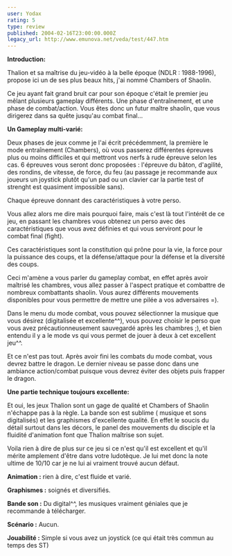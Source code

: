 ```yaml
---
user: Yodax
rating: 5
type: review
published: 2004-02-16T23:00:00.000Z
legacy_url: http://www.emunova.net/veda/test/447.htm
---
```

**Introduction:**  

  

Thalion et sa maîtrise du jeu-vidéo à la belle époque (NDLR : 1988-1996), propose ici un de ses plus beaux hits, j'ai nommé Chambers of Shaolin.  

Ce jeu ayant fait grand bruit car pour son époque c'était le premier jeu mêlant plusieurs gameplay différents. Une phase d'entraînement, et une phase de combat/action. Vous êtes donc un futur maître shaolin, que vous dirigerez dans sa quête jusqu'au combat final...  

  

**Un Gameplay multi-varié:**  

  

Deux phases de jeux comme je l'ai écrit précédemment, la première le mode entraînement (Chambers), où vous passerez différentes épreuves plus ou moins difficiles et qui mettront vos nerfs à rude épreuve selon les cas. 6 épreuves vous seront donc proposées : l'épreuve du bâton, d'agilité, des rondins, de vitesse, de force, du feu (au passage je recommande aux joueurs un joystick plutôt qu'un pad ou un clavier car la partie test of strenght est quasiment impossible sans).  

Chaque épreuve donnant des caractéristiques à votre perso.   

Vous allez alors me dire mais pourquoi faire, mais c'est là tout l'intérêt de ce jeu, en passant les chambres vous obtenez un perso avec des caractéristiques que vous avez définies et qui vous serviront pour le combat final (fight).  

Ces caractéristiques sont la constitution qui prône pour la vie, la force pour la puissance des coups, et la défense/attaque pour la défense et la diversité des coups.   

  

Ceci m'amène a vous parler du gameplay combat, en effet après avoir maîtrisé les chambres, vous allez passer à l'aspect pratique et combattre de nombreux combattants shaolin. Vous aurez différents mouvements disponibles pour vous permettre de mettre une pilée a vos adversaires =).   

Dans le menu du mode combat, vous pouvez sélectionner la musique que vous désirez (digitalisée et excellente^^), vous pouvez choisir le perso que vous avez précautionneusement sauvegardé après les chambres ;), et bien entendu il y a le mode vs qui vous permet de jouer à deux à cet excellent jeu^^.  

Et ce n'est pas tout. Après avoir fini les combats du mode combat, vous devrez battre le dragon. Le dernier niveau se passe donc dans une ambiance action/combat puisque vous devrez éviter des objets puis frapper le dragon.  

  

**Une partie technique toujours excellente:**  

  

Et oui, les jeux Thalion sont un gage de qualité et Chambers of Shaolin n'échappe pas à la règle. La bande son est sublime ( musique et sons digitalisés) et les graphismes d'excellente qualité. En effet le soucis du détail surtout dans les décors, le panel des mouvements du disciple et la fluidité d'animation font que Thalion maîtrise son sujet.  

  

Voila rien à dire de plus sur ce jeu si ce n'est qu'il est excellent et qu'il mérite amplement d'être dans votre ludotèque. Je lui met donc la note ultime de 10/10 car je ne lui ai vraiment trouvé aucun défaut.  

  

**Animation :** rien à dire, c'est fluide et varié.  

  

**Graphismes :** soignés et diversifiés.  

  

**Bande son :** Du digital^^, les musiques vraiment géniales que je recommande à télécharger.  

  

**Scénario :** Aucun.  

  

**Jouabilité :** Simple si vous avez un joystick (ce qui était très commun au temps des ST)